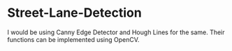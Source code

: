# Street-Lane-Detection
I would be using Canny Edge Detector and Hough Lines for the same. Their functions can be implemented using OpenCV.
